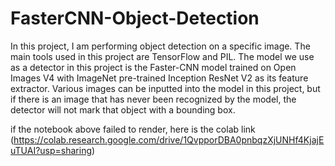 # FasterCNN-Object-Detection
In this project, I am performing object detection on a specific image. The main tools used in this project are TensorFlow and PIL. The model we use as a detector in this project is the Faster-CNN model trained on Open Images V4 with ImageNet pre-trained Inception ResNet V2 as its feature extractor. Various images can be inputted into the model in this project, but if there is an image that has never been recognized by the model, the detector will not mark that object with a bounding box.

if the notebook above failed to render, here is the colab link (https://colab.research.google.com/drive/1QvpporDBA0pnbqzXjUNHf4KjajEuTUAI?usp=sharing)
